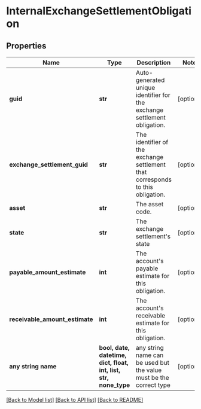 # InternalExchangeSettlementObligation


## Properties
Name | Type | Description | Notes
------------ | ------------- | ------------- | -------------
**guid** | **str** | Auto-generated unique identifier for the exchange settlement obligation. | [optional] 
**exchange_settlement_guid** | **str** | The identifier of the exchange settlement that corresponds to this obligation. | [optional] 
**asset** | **str** | The asset code. | [optional] 
**state** | **str** | The exchange settlement&#39;s state | [optional] 
**payable_amount_estimate** | **int** | The account&#39;s payable estimate for this obligation. | [optional] 
**receivable_amount_estimate** | **int** | The account&#39;s receivable estimate for this obligation. | [optional] 
**any string name** | **bool, date, datetime, dict, float, int, list, str, none_type** | any string name can be used but the value must be the correct type | [optional]

[[Back to Model list]](../README.md#documentation-for-models) [[Back to API list]](../README.md#documentation-for-api-endpoints) [[Back to README]](../README.md)


